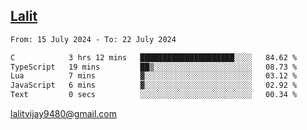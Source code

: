 ## [Lalit](https://lalit.sh)

<!--START_SECTION:waka-->

```txt
From: 15 July 2024 - To: 22 July 2024

C            3 hrs 12 mins   █████████████████████░░░░   84.62 %
TypeScript   19 mins         ██▒░░░░░░░░░░░░░░░░░░░░░░   08.73 %
Lua          7 mins          ▓░░░░░░░░░░░░░░░░░░░░░░░░   03.12 %
JavaScript   6 mins          ▓░░░░░░░░░░░░░░░░░░░░░░░░   02.92 %
Text         0 secs          ░░░░░░░░░░░░░░░░░░░░░░░░░   00.34 %
```

<!--END_SECTION:waka-->

lalitvijay9480@gmail.com
